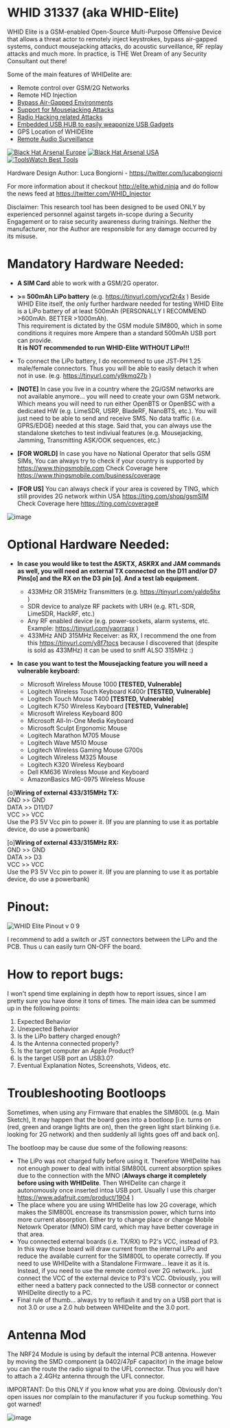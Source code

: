 # WHID 31337 (aka WHID-Elite) 
WHID Elite is a GSM-enabled Open-Source Multi-Purpose Offensive Device that allows a threat actor to remotely inject keystrokes, bypass air-gapped systems, conduct mousejacking attacks, do acoustic surveillance, RF replay attacks and much more. In practice, is THE Wet Dream of any Security Consultant out there!

Some of the main features of WHIDelite are:
- Remote control over GSM/2G Networks
- Remote HID Injection
- [Bypass Air-Gapped Environments](https://twitter.com/LucaBongiorni/status/963693468282445824)
- [Support for Mousejacking Attacks](https://twitter.com/WHID_Injector/status/1050482412218707968)
- [Radio Hacking related Attacks](https://twitter.com/WHID_Injector/status/1065332359426392068)
- [Embedded USB HUB to easily weaponize USB Gadgets](https://twitter.com/WHID_Injector/status/1067517057074380806)
- GPS Location of WHIDElite
- [Remote Audio Surveillance](https://twitter.com/WHID_Injector/status/1005464541336129536)

[![Black Hat Arsenal Europe](https://github.com/toolswatch/badges/blob/master/arsenal/europe/2017.svg)](http://www.toolswatch.org/2018/01/black-hat-arsenal-top-10-security-tools/) [![Black Hat Arsenal USA](https://github.com/toolswatch/badges/blob/master/arsenal/usa/2018.svg)](https://www.blackhat.com/us-18/arsenal/schedule/index.html#whid-injector-and-whid-elite-a-new-generation-of-hid-offensive-devices-10459) [![ToolsWatch Best Tools](https://github.com/toolswatch/badges/blob/master/toptools/2017.svg)](http://www.toolswatch.org/2018/01/black-hat-arsenal-top-10-security-tools/)

Hardware Design Author: Luca Bongiorni - https://twitter.com/lucabongiorni

For more information about it checkout http://elite.whid.ninja and do follow the news feed at https://twitter.com/WHID_Injector

Disclaimer: This research tool has been designed to be used ONLY by experienced personnel against targets in-scope during a Security Engagement or to raise security awareness during trainings. Neither the manufacturer, nor the Author are responsible for any damage occurred by its misuse.

# Mandatory Hardware Needed:
- **A SIM Card** able to work with a GSM/2G operator. 
- **>= 500mAh LiPo battery** (e.g. <https://tinyurl.com/ycvf2r4x> ) 
	Beside WHID Elite itself, the only further hardware needed for testing WHID Elite is a LiPo battery of at least 500mAh (PERSONALLY I RECOMMEND >600mAh. BETTER >1000mAh).<br/>
	This requirement is dictated by the GSM module SIM800, which in some conditions it requires more Ampere than a standard 500mAh USB port can provide.<br/>	**It is NOT recommended to run WHID-Elite WITHOUT LiPo!!!**
 - To connect the LiPo battery, I do recommend to use JST-PH 1.25 male/female connectors. Thus you will be able to easily detach it when not in use. (e.g. <https://tinyurl.com/y9kmq27b> )
 
  - **[NOTE]** In case you live in a country where the 2G/GSM networks are not available anymore… you will need to create your own GSM network. Which means you will need to run either OpenBTS or OpenBSC with a dedicated HW (e.g. LimeSDR, USRP, BladeRF, NanoBTS, etc.). You will just need to be able to send and receive SMS. No data traffic (i.e. GPRS/EDGE) needed at this stage.
 Said that, you can always use the standalone sketches to test indiviual features (e.g. Mousejacking, Jamming, Transmitting ASK/OOK sequences, etc.)<br/>
 
 - **[FOR WORLD]** In case you have no National Operator that sells GSM SIMs, You can always try to check if your country is supported by https://www.thingsmobile.com Check Coverage here https://www.thingsmobile.com/business/coverage
 
 - **[FOR US]** You can always check if your area is covered by TING, which still provides 2G network within USA  https://ting.com/shop/gsmSIM Check Coverage here https://ting.com/coverage# <br/>
 
 ![image](https://user-images.githubusercontent.com/26245612/52553931-eab8f600-2ded-11e9-9c16-18989a11fc96.png)
 
# Optional Hardware Needed:
- **In case you would like to test the ASKTX, ASKRX and JAM commands as well, you will need an external TX connected on the D11 and/or D7 Pins[o] and the RX on the D3 pin [o]. And a test lab equipment.**
	- 433MHz OR 315MHz Transmitters (e.g. <https://tinyurl.com/yaldp5hx> ) 
	- SDR device to analyze RF packets with URH (e.g. RTL-SDR, LimeSDR, HackRF, etc.)
	- Any RF enabled device (e.g. power-sockets, alarm systems, etc. Example: <https://tinyurl.com/yaorrapx> )
  - 433MHz AND 315MHz Receiver:  as RX, I recommend the one from this <https://tinyurl.com/y8f7tocs> because I discovered that (despite is sold as 433MHz) it can be used to sniff ALSO 315MHz :)
		
- **In case you want to test the Mousejacking feature you will need a vulnerable keyboard:**
	- Microsoft Wireless Mouse 1000 **[TESTED, Vulnerable]**
	- Logitech Wireless Touch Keyboard K400r **[TESTED, Vulnerable]**
	- Logitech Touch Mouse T400 **[TESTED, Vulnerable]**
	- Logitech K750 Wireless Keyboard **[TESTED, Vulnerable]**
	- Microsoft Wireless Keyboard 800
	- Microsoft All-In-One Media Keyboard
	- Microsoft Sculpt Ergonomic Mouse
	- Logitech Marathon M705 Mouse
	- Logitech Wave M510 Mouse
	- Logitech Wireless Gaming Mouse G700s
	- Logitech Wireless M325 Mouse
	- Logitech K320 Wireless Keyboard
	- Dell KM636 Wireless Mouse and Keyboard
	- AmazonBasics MG-0975 Wireless Mouse
	

[o]**Wiring of external 433/315MHz TX:**<br/>
GND >> GND<br/>
DATA >> D11/D7<br/>
VCC >> VCC<br/> Use the P3 5V Vcc pin to power it. (If you are planning to use it as portable device, do use a powerbank)

[o]**Wiring of external 433/315MHz RX:**<br/>
GND >> GND<br/>
DATA >> D3<br/>
VCC >> VCC<br/> Use the P3 5V Vcc pin to power it. (If you are planning to use it as portable device, do use a powerbank)

# Pinout:

![WHID Elite Pinout v 0 9](https://user-images.githubusercontent.com/26245612/64094329-04a72f80-cd64-11e9-942b-605f30b9d7cb.jpg)

I recommend to add a switch or JST connectors between the LiPo and the PCB. Thus u can easily turn ON-OFF the board.

# How to report bugs:
I won't spend time explaining in depth how to report issues, since I am pretty sure you have done it tons of times. 
The main idea can be summed up in the following points:
1. Expected Behavior
2. Unexpected Behavior
3. Is the LiPo battery charged enough?
4. Is the Antenna connected properly?
5. Is the target computer an Apple Product?
6. Is the target USB port an USB3.0?
7. Eventual Explanation Notes, Screenshots, Videos, etc.

# Troubleshooting Bootloops
Sometimes, when using any Firmware that enables the SIM800L (e.g. Main Sketch), It may happen that the board goes into a bootloop [i.e. turns on (red, green and orange lights are on), then the green light start blinking (i.e. looking for 2G network) and then suddenly all lights goes off and back on]. <br>

The bootloop may be cause due some of the following reasons:
- The LiPo was not charged fully before using it. Therefore WHIDelite has not enough power to deal with initial SIM800L current absorption spikes due to the connection with the MNO (**Always charge it completely before using with WHIDelite**. Then WHIDelite can charge it autonomously once inserted intoa USB port. Usually I use this charger https://www.adafruit.com/product/1904 )
- The place where you are using WHIDelite has low 2G coverage, which makes the SIM800L encrease its transmission power, which turns into more current absorption. Either try to change place or change Mobile Netowrk Operator (MNO) SIM card, which may have better coverage in that area.
- You connected external boards (i.e. TX/RX) to P2's VCC, instead of P3. In this way those board will draw current from the internal LiPo and reduce the available current for the SIM800L to operate correctly. If you need to use WHIDelite with a Standalone Firmware... leave it as it is. Instead, if you need to use the remote control over 2G network... just connect the VCC of the external device to P3's VCC. Obviously, you will either need a battery pack connected to the USB connector or connect WHIDelite directly to a PC.
- Final rule of thumb... always try to reflash it and try on a USB port that is not 3.0 or use a 2.0 hub between WHIDelite and the 3.0 port.

# Antenna Mod
The NRF24 Module is using by default the internal PCB antenna. However by moving the SMD component (a 0402/47pF capacitor) in the image below you can the route the radio signal to the UFL connector. Thus you will have to attach a 2.4GHz antenna through the UFL connector.

IMPORTANT: Do this ONLY if you know what you are doing. Obviously don't open issues nor complain to the manufacturer if you fuckup something. You got warned!

![image](https://user-images.githubusercontent.com/26245612/67474042-74e37a80-f65c-11e9-89a2-4b7f50a9a7ce.png)



